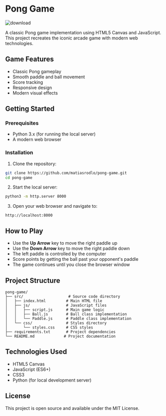 # Pong Game

![download](https://github.com/matiasrodlo/pong-game/assets/52969662/93e9462e-41ea-41cc-a10d-4c0c855c7f90)

A classic Pong game implementation using HTML5 Canvas and JavaScript. This project recreates the iconic arcade game with modern web technologies.

## Game Features

- Classic Pong gameplay
- Smooth paddle and ball movement
- Score tracking
- Responsive design
- Modern visual effects

## Getting Started

### Prerequisites

- Python 3.x (for running the local server)
- A modern web browser

### Installation

1. Clone the repository:
```bash
git clone https://github.com/matiasrodlo/pong-game.git
cd pong-game
```

2. Start the local server:
```bash
python3 -m http.server 8000
```

3. Open your web browser and navigate to:
```
http://localhost:8000
```

## How to Play

- Use the **Up Arrow** key to move the right paddle up
- Use the **Down Arrow** key to move the right paddle down
- The left paddle is controlled by the computer
- Score points by getting the ball past your opponent's paddle
- The game continues until you close the browser window

## Project Structure

```
pong-game/
├── src/                    # Source code directory
│   ├── index.html         # Main HTML file
│   ├── js/                # JavaScript files
│   │   ├── script.js      # Main game logic
│   │   ├── Ball.js        # Ball class implementation
│   │   └── Paddle.js      # Paddle class implementation
│   └── css/               # Styles directory
│       └── styles.css     # CSS styles
├── requirements.txt       # Project dependencies
└── README.md             # Project documentation
```

## Technologies Used

- HTML5 Canvas
- JavaScript (ES6+)
- CSS3
- Python (for local development server)

## License

This project is open source and available under the MIT License.
